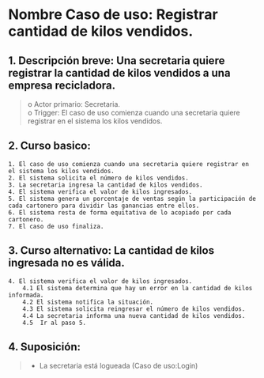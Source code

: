 # Nombre Caso de uso: Registrar cantidad de kilos vendidos.                                                                            
## 1. Descripción breve: Una secretaria quiere registrar la cantidad de kilos vendidos a una empresa recicladora.                                                                                                                                                                      
>o Actor primario: Secretaria.                                                                                                                                                                                  
>o Trigger: El caso de uso comienza cuando una secretaria quiere registrar en el sistema los kilos vendidos.                                                                                                                                                                                                        
## 2. Curso basico:

    1. El caso de uso comienza cuando una secretaria quiere registrar en el sistema los kilos vendidos.
    2. El sistema solicita el número de kilos vendidos.
    3. La secretaria ingresa la cantidad de kilos vendidos.                                                         
    4. El sistema verifica el valor de kilos ingresados.  
    5. El sistema genera un porcentaje de ventas según la participación de cada cartonero para dividir las ganancias entre ellos.
    6. El sistema resta de forma equitativa de lo acopiado por cada cartonero.    
    7. El caso de uso finaliza.

## 3. Curso alternativo: La cantidad de kilos ingresada no es válida.                                                                                                                             
    4. El sistema verifica el valor de kilos ingresados.
        4.1 El sistema determina que hay un error en la cantidad de kilos informada.
        4.2 El sistema notifica la situación.
        4.3 El sistema solicita reingresar el número de kilos vendidos.
        4.4 La secretaria informa una nueva cantidad de kilos vendidos.
        4.5  Ir al paso 5.
        
## 4. Suposición: 
>- La secretaria está logueada (Caso de uso:Login)
